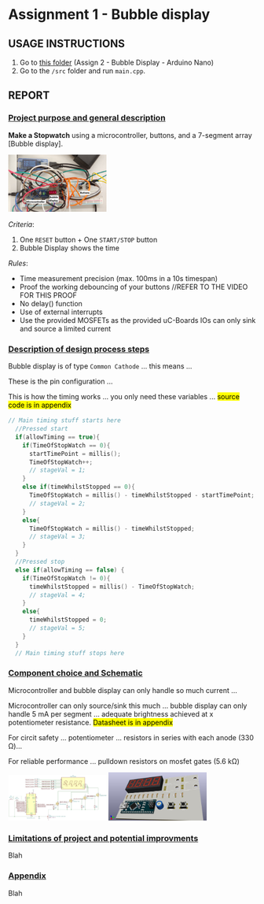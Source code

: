 # Assignment 1 - Bubble display
## USAGE INSTRUCTIONS
1. Go to [this folder](https://github.com/Mr-645/Assignment1/tree/master/Assignment%201%20-%20Bubble%20display%20-%20Arduino%20Nano) (Assign 2 - Bubble Display - Arduino Nano)
2. Go to the `/src` folder and run `main.cpp`.
## REPORT

### <u>Project purpose and general description</u>

**Make a Stopwatch** using a microcontroller, buttons, and a 7-segment array [Bubble display].

<!---![Fully built prototype](/20190508_095920.jpg)--->
<img src="/Fully_built_prototype.jpg" alt="Fully built prototype" width="200">

*Criteria*: 
1. One `RESET` button + One `START/STOP` button
2. Bubble Display shows the time

*Rules*:
- Time measurement precision (max. 100ms in a 10s timespan)
- Proof the working debouncing of your buttons //REFER TO THE VIDEO FOR THIS PROOF
- No delay() function
- Use of external interrupts
- Use the provided MOSFETs as the provided uC-Boards IOs can only
sink and source a limited current

### <u>Description of design process steps</u>

Bubble display is of type `Common Cathode` ... this means ...

These is the pin configuration ...

This is how the timing works ... you only need these variables ... <mark>source code is in appendix<mark/>
```C
// Main timing stuff starts here
  //Pressed start
  if(allowTiming == true){
    if(TimeOfStopWatch == 0){
      startTimePoint = millis();
      TimeOfStopWatch++;
      // stageVal = 1;
    }
    else if(timeWhilstStopped == 0){
      TimeOfStopWatch = millis() - timeWhilstStopped - startTimePoint;
      // stageVal = 2;
    }
    else{
      TimeOfStopWatch = millis() - timeWhilstStopped;
      // stageVal = 3;
    }
  }
  //Pressed stop
  else if(allowTiming == false) {
    if(TimeOfStopWatch != 0){
      timeWhilstStopped = millis() - TimeOfStopWatch;
      // stageVal = 4;
    }
    else{
      timeWhilstStopped = 0;
      // stageVal = 5;
    }
  }
  // Main timing stuff stops here
```
	
### <u>Component choice and Schematic</u>
	
Microcontroller and bubble display can only handle so much current ...

Microcontroller can only source/sink this much ... bubble display can only handle 5 mA per segment ... adequate brightness achieved at x potentiometer resistance. <mark>Datasheet is in appendix</mark>

For circit safety ... potentiometer ... resistors in series with each anode (330 Ω)...

For reliable performance ... pulldown resistors on mosfet gates (5.6 kΩ)

<img src="/Circuit.jpg" alt="Schematic" width="200">
<img src="/3D_view.jpg" alt="Schematic" width="200">

### <u>Limitations of project and potential improvments</u>
Blah
### <u>Appendix</u>
Blah